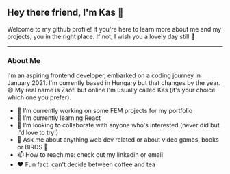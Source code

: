 ## Hey there friend, I'm Kas :raising_hand:

 
Welcome to my github profile! If you're here to learn more about me and my projects, you in the right place. If not, I wish you a lovely day still :green_heart:


***

### About Me

I'm an aspiring frontend developer, embarked on a coding journey in January 2021. I'm currently based in Hungary but that changes by the year. :smile:
My real name is Zsófi but online I'm usually called Kas (it's your choice which one you prefer).

- :construction: I’m currently working on some FEM projects for my portfolio
- 🌱 I’m currently learning React
- 👯 I’m looking to collaborate with anyone who's interested (never did but I'd love to try!)
- 💬 Ask me about anything web dev related or about video games, books or BIRDS :baby_chick:
- 📫 How to reach me: check out my linkedin or email
- :heart: Fun fact: can't decide between coffee and tea

<!-- Languages and tools

<img height="32" width="32" src="https://unpkg.com/simple-icons@v5/icons/html5.svg" />
<img height="32" width="32" src="https://unpkg.com/simple-icons@v5/icons/css3.svg" />
<img height="32" width="32" src="https://unpkg.com/simple-icons@v5/icons/sass.svg" />
<img height="32" width="32" src="https://unpkg.com/simple-icons@v5/icons/javascript.svg" />
<img height="32" width="32" src="https://unpkg.com/simple-icons@v5/icons/visualstudiocode.svg" />

Github stats -->
